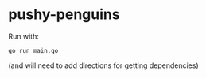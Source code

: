 # pushy-penguins

Run with:
```
go run main.go
```
(and will need to add directions for getting dependencies)